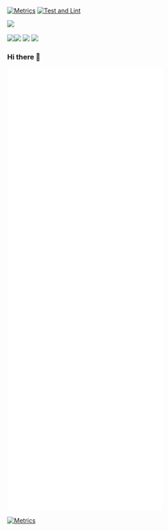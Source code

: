 
[![Metrics](https://github.com/nprasad2077/nprasad2077/actions/workflows/main.yml/badge.svg)](https://github.com/nprasad2077/nprasad2077/actions/workflows/main.yml)
[![Test and Lint](https://github.com/nprasad2077/github-profile-summary-cards/actions/workflows/test-and-lint.yml/badge.svg)](https://github.com/nprasad2077/github-profile-summary-cards/actions/workflows/test-and-lint.yml)


![](http://github-profile-summary-cards.vercel.app/api/cards/profile-details?username=nprasad2077&theme=github_dark) 


![](http://github-profile-summary-cards.vercel.app/api/cards/repos-per-language?username=nprasad2077&theme=github_dark)![](http://github-profile-summary-cards.vercel.app/api/cards/most-commit-language?username=nprasad2077&theme=github_dark) 
![](http://github-profile-summary-cards.vercel.app/api/cards/stats?username=nprasad2077&theme=github_dark) ![](http://github-profile-summary-cards.vercel.app/api/cards/productive-time?username=nprasad2077&theme=github_dark&utcOffset=8) 



### Hi there 👋

![Metrics](/github-metrics.svg)
<!--
**nprasad2077/nprasad2077** is a ✨ _special_ ✨ repository because its `README.md` (this file) appears on your GitHub profile.

Here are some ideas to get you started:

- 🔭 I’m currently working on ...
- 🌱 I’m currently learning ...
- 👯 I’m looking to collaborate on ...
- 🤔 I’m looking for help with ...
- 💬 Ask me about ...
- 📫 How to reach me: ...
- 😄 Pronouns: ...
- ⚡ Fun fact: ...
-->
[![Metrics](https://github.com/nprasad2077/nprasad2077/actions/workflows/main.yml/badge.svg)](https://github.com/nprasad2077/nprasad2077/actions/workflows/main.yml)


